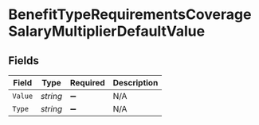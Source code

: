 # BenefitTypeRequirementsCoverageSalaryMultiplierDefaultValue


## Fields

| Field              | Type               | Required           | Description        |
| ------------------ | ------------------ | ------------------ | ------------------ |
| `Value`            | *string*           | :heavy_minus_sign: | N/A                |
| `Type`             | *string*           | :heavy_minus_sign: | N/A                |